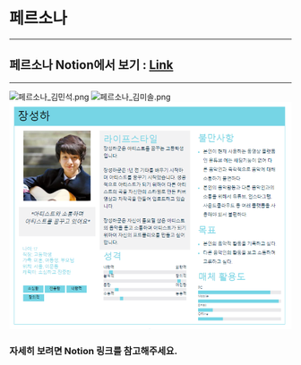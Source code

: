 # 페르소나

---


## 페르소나 Notion에서 보기 : [Link](https://www.notion.so/imin94/1539fa0b540e405482624886513de400?pvs=4)

---


![페르소나_김민석.png](../docs%2Fimages%2F%ED%8E%98%EB%A5%B4%EC%86%8C%EB%82%98_%EA%B9%80%EB%AF%BC%EC%84%9D.png)
![페르소나_김미솔.png](../docs%2Fimages%2F%ED%8E%98%EB%A5%B4%EC%86%8C%EB%82%98_%EA%B9%80%EB%AF%B8%EC%86%94.png)
![페르소나_장성하.png](../images/페르소나_장성하.png)



### 자세히 보려면 Notion 링크를 참고해주세요.

